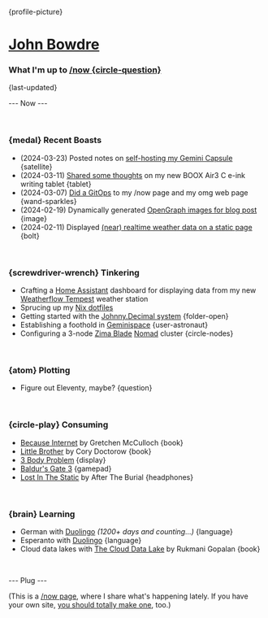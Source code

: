 {profile-picture}

# [John Bowdre](https://jbowdre.lol)

### What I'm up to [/now {circle-question}](https://nownownow.com/about)

{last-updated}

--- Now ---

<script src="https://status.lol/jbowdre.js?time&link&fluent&pretty"></script>

<br>

### {medal} Recent Boasts
- (2024-03-23) Posted notes on [self-hosting my Gemini Capsule](https://runtimeterror.dev/gemini-capsule-gempost-github-actions/) {satellite}
- (2024-03-11) [Shared some thoughts](https://capsule.jbowdre.lol/gemlog/2024-03-11-boox-note-3c-writing-tablet.gmi) on my new BOOX Air3 C e-ink writing tablet {tablet}
- (2024-03-07) [Did a GitOps](https://capsule.jbowdre.lol/gemlog/2024-03-07-gitops-omglol.gmi) to my /now page and my omg web page {wand-sparkles}
- (2024-02-19) Dynamically generated [OpenGraph images for blog post](https://runtimeterror.dev/dynamic-opengraph-images-with-hugo/) {image}
- (2024-02-11) Displayed [(near) realtime weather data on a static page](https://runtimeterror.dev/display-tempest-weather-static-site/) {bolt}

<br>

### {screwdriver-wrench} Tinkering
- Crafting a [Home Assistant](https://www.home-assistant.io/) dashboard for displaying data from my new [Weatherflow Tempest](https://shop.weatherflow.com/products/tempest) weather station
- Sprucing up my [Nix dotfiles](https://github.com/jbowdre/dotfiles)
- Getting started with the [Johnny.Decimal system](https://johnnydecimal.com/) {folder-open}
- Establishing a foothold in [Geminispace](https://geminiprotocol.net/) {user-astronaut}
- Configuring a 3-node [Zima Blade](https://www.zimaboard.com/blade/) [Nomad](https://www.nomadproject.io/) cluster {circle-nodes}

<br>

### {atom} Plotting
- Figure out Eleventy, maybe? {question}

<br>

### {circle-play} Consuming
- [Because Internet](https://gretchenmcculloch.com/book/) by Gretchen McCulloch {book}
- [Little Brother](https://craphound.com/littlebrother/about/) by Cory Doctorow {book}
- [3 Body Problem](https://www.imdb.com/title/tt13016388/) {display}
- [Baldur's Gate 3](https://store.steampowered.com/app/1086940/Baldurs_Gate_3/) {gamepad}
- [Lost In The Static](https://musicthread.app/link/2d2w7PLshWdK0CgbBxJxZhvucA0) by After The Burial {headphones}

<br>

### {brain} Learning
- German with [Duolingo](https://www.duolingo.com/) *(1200+ days and counting...)* {language}
- Esperanto with [Duolingo](https://www.duolingo.com/) {language}
- Cloud data lakes with [The Cloud Data Lake](https://www.oreilly.com/library/view/the-cloud-data/9781098116576/) by Rukmani Gopalan {book}

<br>

--- Plug ---

(This is a [/now page](https://nownownow.com/about), where I share what's happening lately. If you have your own site, [you should totally make one](https://nownownow.com/about), too.)


